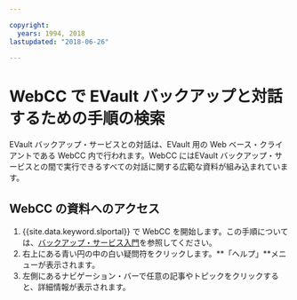 ```yaml
---

copyright:
  years: 1994, 2018
lastupdated: "2018-06-26"

---
```



# WebCC で EVault バックアップと対話するための手順の検索

EVault バックアップ・サービスとの対話は、EVault 用の Web ベース・クライアントである WebCC 内で行われます。WebCC にはEVault バックアップ・サービスとの間で実行できるすべての対話に関する広範な資料が組み込まれています。

## WebCC の資料へのアクセス

1. {{site.data.keyword.slportal}} で WebCC を開始します。この手順については、[バックアップ・サービス入門](/docs/infrastructure/Backup/index.html)を参照してください。
2. 右上にある青い円の中の白い疑問符をクリックします。**「ヘルプ」**メニューが表示されます。
3. 左側にあるナビゲーション・バーで任意の記事やトピックをクリックすると、詳細情報が表示されます。
